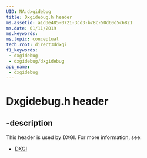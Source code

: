 ```yaml
---
UID: NA:dxgidebug
title: Dxgidebug.h header
ms.assetid: a1d3e485-0721-3cd3-b78c-50d60d5c6821
ms.date: 01/11/2019
ms.keywords: 
ms.topic: conceptual
tech.root: direct3ddxgi
f1_keywords:
 - dxgidebug
 - dxgidebug/dxgidebug
api_name:
 - dxgidebug
---
```


# Dxgidebug.h header


## -description

This header is used by DXGI. For more information, see:

- [DXGI](../_direct3ddxgi/index.md)

